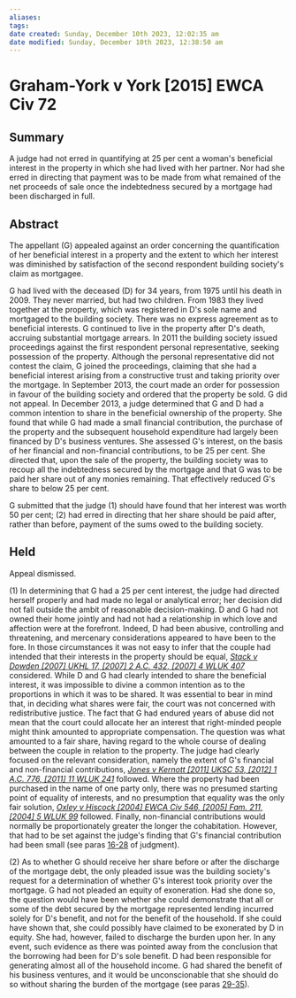 ```yaml
---
aliases: 
tags: 
date created: Sunday, December 10th 2023, 12:02:35 am
date modified: Sunday, December 10th 2023, 12:38:50 am
---
```


# Graham-York v York [2015] EWCA Civ 72

## Summary

A judge had not erred in quantifying at 25 per cent a woman's beneficial interest in the property in which she had lived with her partner. Nor had she erred in directing that payment was to be made from what remained of the net proceeds of sale once the indebtedness secured by a mortgage had been discharged in full.

## Abstract

The appellant (G) appealed against an order concerning the quantification of her beneficial interest in a property and the extent to which her interest was diminished by satisfaction of the second respondent building society's claim as mortgagee.

G had lived with the deceased (D) for 34 years, from 1975 until his death in 2009. They never married, but had two children. From 1983 they lived together at the property, which was registered in D's sole name and mortgaged to the building society. There was no express agreement as to beneficial interests. G continued to live in the property after D's death, accruing substantial mortgage arrears. In 2011 the building society issued proceedings against the first respondent personal representative, seeking possession of the property. Although the personal representative did not contest the claim, G joined the proceedings, claiming that she had a beneficial interest arising from a constructive trust and taking priority over the mortgage. In September 2013, the court made an order for possession in favour of the building society and ordered that the property be sold. G did not appeal. In December 2013, a judge determined that G and D had a common intention to share in the beneficial ownership of the property. She found that while G had made a small financial contribution, the purchase of the property and the subsequent household expenditure had largely been financed by D's business ventures. She assessed G's interest, on the basis of her financial and non-financial contributions, to be 25 per cent. She directed that, upon the sale of the property, the building society was to recoup all the indebtedness secured by the mortgage and that G was to be paid her share out of any monies remaining. That effectively reduced G's share to below 25 per cent.

G submitted that the judge (1) should have found that her interest was worth 50 per cent; (2) had erred in directing that her share should be paid after, rather than before, payment of the sums owed to the building society.

## Held

Appeal dismissed.

(1) In determining that G had a 25 per cent interest, the judge had directed herself properly and had made no legal or analytical error; her decision did not fall outside the ambit of reasonable decision-making. D and G had not owned their home jointly and had not had a relationship in which love and affection were at the forefront. Indeed, D had been abusive, controlling and threatening, and mercenary considerations appeared to have been to the fore. In those circumstances it was not easy to infer that the couple had intended that their interests in the property should be equal, _[Stack v Dowden [2007] UKHL 17, [2007] 2 A.C. 432, [2007] 4 WLUK 407](https://uk.westlaw.com/Document/I20AB2C10F4AD11DB93178FA5B02D29F5/View/FullText.html?originationContext=document&transitionType=DocumentItem&ppcid=fb34651f27024a0da6947791210f18bd&contextData=(sc.Default))_ considered. While D and G had clearly intended to share the beneficial interest, it was impossible to divine a common intention as to the proportions in which it was to be shared. It was essential to bear in mind that, in deciding what shares were fair, the court was not concerned with redistributive justice. The fact that G had endured years of abuse did not mean that the court could allocate her an interest that right-minded people might think amounted to appropriate compensation. The question was what amounted to a fair share, having regard to the whole course of dealing between the couple in relation to the property. The judge had clearly focused on the relevant consideration, namely the extent of G's financial and non-financial contributions, _[Jones v Kernott [2011] UKSC 53, [2012] 1 A.C. 776, [2011] 11 WLUK 241](https://uk.westlaw.com/Document/I89AC8D700ADE11E1ACE2AD2704BF921B/View/FullText.html?originationContext=document&transitionType=DocumentItem&ppcid=fb34651f27024a0da6947791210f18bd&contextData=(sc.Default))_ followed. Where the property had been purchased in the name of one party only, there was no presumed starting point of equality of interests, and no presumption that equality was the only fair solution, _[Oxley v Hiscock [2004] EWCA Civ 546, [2005] Fam. 211, [2004] 5 WLUK 99](https://uk.westlaw.com/Document/I15C110D0E42811DA8FC2A0F0355337E9/View/FullText.html?originationContext=document&transitionType=DocumentItem&ppcid=fb34651f27024a0da6947791210f18bd&contextData=(sc.Default))_ followed. Finally, non-financial contributions would normally be proportionately greater the longer the cohabitation. However, that had to be set against the judge's finding that G's financial contribution had been small (see paras [16-28](javascript:void(0); "View judgment paragraphs") of judgment).

(2) As to whether G should receive her share before or after the discharge of the mortgage debt, the only pleaded issue was the building society's request for a determination of whether G's interest took priority over the mortgage. G had not pleaded an equity of exoneration. Had she done so, the question would have been whether she could demonstrate that all or some of the debt secured by the mortgage represented lending incurred solely for D's benefit, and not for the benefit of the household. If she could have shown that, she could possibly have claimed to be exonerated by D in equity. She had, however, failed to discharge the burden upon her. In any event, such evidence as there was pointed away from the conclusion that the borrowing had been for D's sole benefit. D had been responsible for generating almost all of the household income. G had shared the benefit of his business ventures, and it would be unconscionable that she should do so without sharing the burden of the mortgage (see paras [29-35](javascript:void(0); "View judgment paragraphs")).
